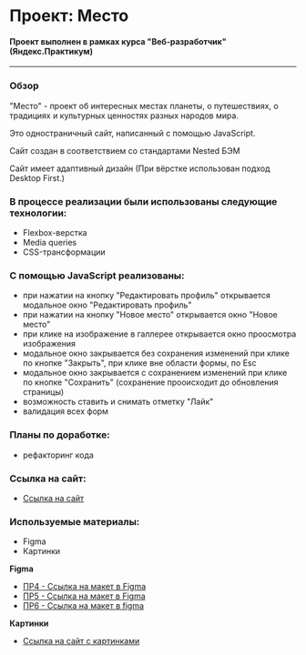 # Проект: Место
#### Проект выполнен в рамках курса "Веб-разработчик" (Яндекс.Практикум)
________________________

### Обзор
"Место" - проект об интересных местах планеты, о путешествиях, о традициях и культурных ценностях разных народов мира.

Это одностраничный сайт, написанный с помощью JavaScript.

Сайт создан в соответствием со стандартами Nested БЭМ

Сайт имеет адаптивный дизайн (При вёрстке использован подход Desktop First.)

### В процессе реализации были использованы следующие технологии:   

* Flexbox-верстка
* Media queries
* CSS-трансформации

### С помощью JavaScript реализованы:

* при нажатии на кнопку "Редактировать профиль" открывается модальное окно "Редактировать профиль"
* при нажатии на кнопку "Новое место" открывается окно "Новое место"
* при клике на изображение в галлерее открывается окно проосмотра изображения
* модальное окно закрывается без сохранения изменений при клике по кнопке "Закрыть", при клике вне области формы, по Esc
* модальное окно закрывается с сохранением изменений при клике по кнопке "Сохранить" (сохранение прооисходит до обновления страницы)
* возможность ставить и снимать отметку "Лайк"
* валидация всех форм


### Планы по доработке:
* рефакторинг кода

### Ссылка на сайт:

* [Ссылка на сайт](https://yuliyagromova.github.io/mesto/index.html)

### Используемые материалы:
* Figma
* Картинки

**Figma**

* [ПР4 - Ссылка на макет в Figma](https://www.figma.com/file/2cn9N9jSkmxD84oJik7xL7/JavaScript.-Sprint-4?node-id=0%3A1)
* [ПР5 - Ссылка на макет в Figma](https://www.figma.com/file/bjyvbKKJN2naO0ucURl2Z0/JavaScript.-Sprint-5?node-id=0%3A1)
* [ПР6 - Ссылка на макет в figma](https://www.figma.com/file/kRVLKwYG3d1HGLvh7JFWRT/JavaScript.-Sprint-6?node-id=0%3A1)

**Картинки**

* [Ссылка на сайт с картинками](https://unsplash.com)
